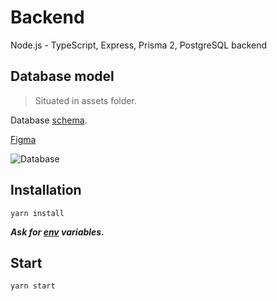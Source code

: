 # Backend

Node.js - TypeScript, Express, Prisma 2, PostgreSQL backend

## Database model

> Situated in assets folder.

Database [schema](prisma/schema.prisma).

[Figma](<https://www.figma.com/file/4MH3mae1co2tvSXisohQbq/MTAA-app?node-id=13%3A5>)

![Database](/assets/database.svg)

## Installation

```console
yarn install
```

***Ask for [env](.env.template) variables.***

## Start

```console
yarn start
```
